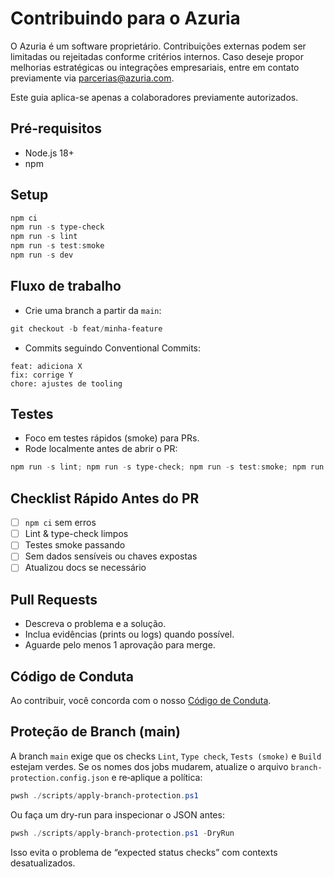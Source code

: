 # Contribuindo para o Azuria

O Azuria é um software proprietário. Contribuições externas podem ser limitadas ou rejeitadas conforme critérios internos. Caso deseje propor melhorias estratégicas ou integrações empresariais, entre em contato previamente via [parcerias@azuria.com](mailto:parcerias@azuria.com).

Este guia aplica-se apenas a colaboradores previamente autorizados.

## Pré-requisitos

- Node.js 18+
- npm

## Setup

```powershell
npm ci
npm run -s type-check
npm run -s lint
npm run -s test:smoke
npm run -s dev
```

## Fluxo de trabalho

- Crie uma branch a partir da `main`:

```powershell
git checkout -b feat/minha-feature
```

- Commits seguindo Conventional Commits:

```text
feat: adiciona X
fix: corrige Y
chore: ajustes de tooling
```

## Testes

- Foco em testes rápidos (smoke) para PRs.
- Rode localmente antes de abrir o PR:

```powershell
npm run -s lint; npm run -s type-check; npm run -s test:smoke; npm run -s build
```

## Checklist Rápido Antes do PR

- [ ] `npm ci` sem erros
- [ ] Lint & type-check limpos
- [ ] Testes smoke passando
- [ ] Sem dados sensíveis ou chaves expostas
- [ ] Atualizou docs se necessário

## Pull Requests

- Descreva o problema e a solução.
- Inclua evidências (prints ou logs) quando possível.
- Aguarde pelo menos 1 aprovação para merge.

## Código de Conduta

Ao contribuir, você concorda com o nosso [Código de Conduta](./CODE_OF_CONDUCT.md).

## Proteção de Branch (main)

A branch `main` exige que os checks `Lint`, `Type check`, `Tests (smoke)` e `Build` estejam verdes. Se os nomes dos jobs mudarem, atualize o arquivo `branch-protection.config.json` e re‑aplique a política:

```powershell
pwsh ./scripts/apply-branch-protection.ps1
```

Ou faça um dry-run para inspecionar o JSON antes:

```powershell
pwsh ./scripts/apply-branch-protection.ps1 -DryRun
```

Isso evita o problema de “expected status checks” com contexts desatualizados.
